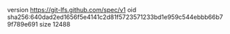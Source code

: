 version https://git-lfs.github.com/spec/v1
oid sha256:640dad2ed1656f5e4141c2d81f5723571233bd1e959c544ebbb66b79f789e691
size 12488
